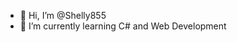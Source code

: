 - 👋 Hi, I’m @Shelly855
- 🌱 I’m currently learning C# and Web Development

<!---
Shelly855/Shelly855 is a ✨ special ✨ repository because its `README.md` (this file) appears on your GitHub profile.
You can click the Preview link to take a look at your changes.
--->

